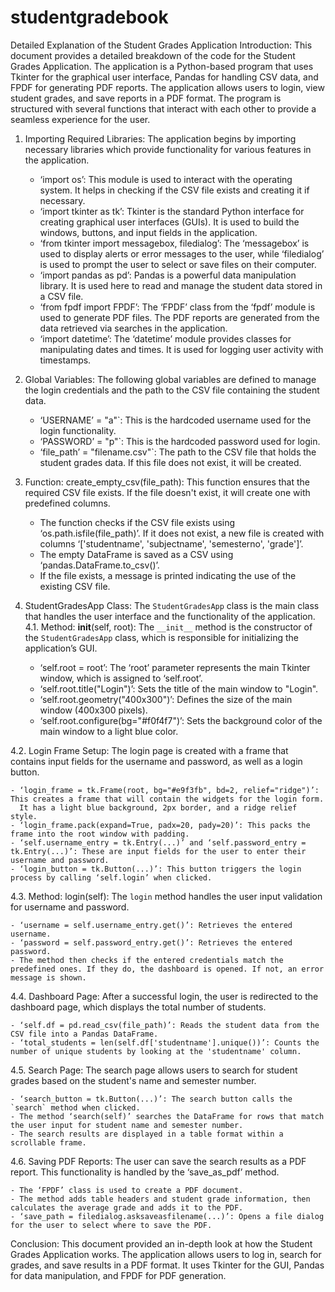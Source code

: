 # studentgradebook
Detailed Explanation of the Student Grades Application
Introduction:
This document provides a detailed breakdown of the code for the Student Grades Application. The application is a Python-based program that uses Tkinter for the graphical user interface, Pandas for handling CSV data, and FPDF for generating PDF reports. The application allows users to login, view student grades, and save reports in a PDF format. The program is structured with several functions that interact with each other to provide a seamless experience for the user.
1. Importing Required Libraries:
The application begins by importing necessary libraries which provide functionality for various features in the application.

    - ‘import os’: This module is used to interact with the operating system. It helps in checking if the CSV file exists 
      and creating it if necessary.
    - ‘import tkinter as tk’: Tkinter is the standard Python interface for creating graphical user interfaces (GUIs). 
      It is used to build the windows, buttons, and input fields in the application.
    - ‘from tkinter import messagebox, filedialog’: The ‘messagebox’ is used to display alerts or error messages to the user, 
      while ‘filedialog’ is used to prompt the user to select or save files on their computer.
    - ‘import pandas as pd’: Pandas is a powerful data manipulation library. It is used here to read and manage the student data 
      stored in a CSV file.
    - ‘from fpdf import FPDF’: The ‘FPDF’ class from the ‘fpdf’ module is used to generate PDF files. The PDF reports are generated 
      from the data retrieved via searches in the application.
    - ‘import datetime’: The ‘datetime’ module provides classes for manipulating dates and times. It is used for logging user activity 
      with timestamps.
    
2. Global Variables:
The following global variables are defined to manage the login credentials and the path to the CSV file containing the student data.

    - ‘USERNAME’ = "a"`: This is the hardcoded username used for the login functionality.
    - ‘PASSWORD’ = "p"`: This is the hardcoded password used for login.
    - ‘file_path’ = "filename.csv"`: The path to the CSV file that holds the student grades data. If this file does not exist, it will be created.
    
3. Function: create_empty_csv(file_path):
This function ensures that the required CSV file exists. If the file doesn't exist, it will create one with predefined columns.

    - The function checks if the CSV file exists using ‘os.path.isfile(file_path)’. If it does not exist, a new file is created 
      with columns ‘['studentname', 'subjectname', 'semesterno', 'grade']’.
    - The empty DataFrame is saved as a CSV using ‘pandas.DataFrame.to_csv()’.
    - If the file exists, a message is printed indicating the use of the existing CSV file.
    
4. StudentGradesApp Class:
The `StudentGradesApp` class is the main class that handles the user interface and the functionality of the application.
4.1. Method: __init__(self, root):
The `__init__` method is the constructor of the `StudentGradesApp` class, which is responsible for initializing the application’s GUI.

    - ‘self.root = root’: The ‘root’ parameter represents the main Tkinter window, which is assigned to ‘self.root’.
    - ‘self.root.title("Login")’: Sets the title of the main window to "Login".
    - ‘self.root.geometry("400x300")’: Defines the size of the main window (400x300 pixels).
    - ‘self.root.configure(bg="#f0f4f7")’: Sets the background color of the main window to a light blue color.
    
4.2. Login Frame Setup:
The login page is created with a frame that contains input fields for the username and password, as well as a login button.

    - ‘login_frame = tk.Frame(root, bg="#e9f3fb", bd=2, relief="ridge")’: This creates a frame that will contain the widgets for the login form. 
      It has a light blue background, 2px border, and a ridge relief style.
    - ‘login_frame.pack(expand=True, padx=20, pady=20)’: This packs the frame into the root window with padding.
    - ‘self.username_entry = tk.Entry(...)’ and ‘self.password_entry = tk.Entry(...)’: These are input fields for the user to enter their username and password.
    - ‘login_button = tk.Button(...)’: This button triggers the login process by calling ‘self.login’ when clicked.
    
4.3. Method: login(self):
The `login` method handles the user input validation for username and password.

    - ‘username = self.username_entry.get()’: Retrieves the entered username.
    - ‘password = self.password_entry.get()’: Retrieves the entered password.
    - The method then checks if the entered credentials match the predefined ones. If they do, the dashboard is opened. If not, an error message is shown.
    
4.4. Dashboard Page:
After a successful login, the user is redirected to the dashboard page, which displays the total number of students.

    - ‘self.df = pd.read_csv(file_path)’: Reads the student data from the CSV file into a Pandas DataFrame.
    - ‘total_students = len(self.df['studentname'].unique())’: Counts the number of unique students by looking at the 'studentname' column.
    
4.5. Search Page:
The search page allows users to search for student grades based on the student's name and semester number.

    - ‘search_button = tk.Button(...)’: The search button calls the `search` method when clicked.
    - The method ‘search(self)’ searches the DataFrame for rows that match the user input for student name and semester number.
    - The search results are displayed in a table format within a scrollable frame.
    
4.6. Saving PDF Reports:
The user can save the search results as a PDF report. This functionality is handled by the ‘save_as_pdf’ method.

    - The ‘FPDF’ class is used to create a PDF document.
    - The method adds table headers and student grade information, then calculates the average grade and adds it to the PDF.
    - ‘save_path = filedialog.asksaveasfilename(...)’: Opens a file dialog for the user to select where to save the PDF.
    
Conclusion:
This document provided an in-depth look at how the Student Grades Application works. The application allows users to log in, search for grades, and save results in a PDF format. It uses Tkinter for the GUI, Pandas for data manipulation, and FPDF for PDF generation.
